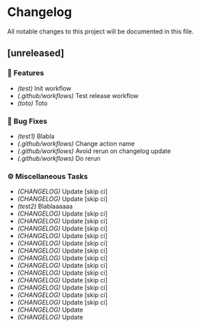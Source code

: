 # Changelog

All notable changes to this project will be documented in this file.

## [unreleased]

### 🚀 Features

- *(test)* Init workflow
- *(.github/workflows)* Test release workflow
- *(toto)* Toto

### 🐛 Bug Fixes

- *(test1)* Blabla
- *(.github/workflows)* Change action name
- *(.github/workflows)* Avoid rerun on changelog update
- *(.github/workflows)* Do rerun

### ⚙️ Miscellaneous Tasks

- *(CHANGELOG)* Update [skip ci]
- *(CHANGELOG)* Update [skip ci]
- *(test2)* Blablaaaaaa
- *(CHANGELOG)* Update [skip ci]
- *(CHANGELOG)* Update [skip ci]
- *(CHANGELOG)* Update [skip ci]
- *(CHANGELOG)* Update [skip ci]
- *(CHANGELOG)* Update [skip ci]
- *(CHANGELOG)* Update [skip ci]
- *(CHANGELOG)* Update [skip ci]
- *(CHANGELOG)* Update [skip ci]
- *(CHANGELOG)* Update [skip ci]
- *(CHANGELOG)* Update [skip ci]
- *(CHANGELOG)* Update [skip ci]
- *(CHANGELOG)* Update [skip ci]
- *(CHANGELOG)* Update [skip ci]
- *(CHANGELOG)* Update
- *(CHANGELOG)* Update

<!-- generated by git-cliff -->

